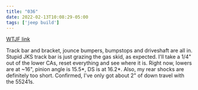 ```yaml
---
title: "036"
date: 2022-02-13T10:08:29-05:00
tags: ['jeep build']
---
```

[WTJF link](https://wranglertjforum.com/threads/prndls-tj-build-ii-the-green-one.55717/post-1063156)

Track bar and bracket, jounce bumpers, bumpstops and driveshaft are all in. Stupid JKS track bar is just grazing the gas skid, as expected. I'll take a 1/4" out of the lower CAs, reset everything and see where it is. Right now, lowers are at ~16", pinion angle is 15.5*, DS is at 16.2*. Also, my rear shocks are definitely too short. Confirmed, I've only got about 2" of down travel with the 55241s.